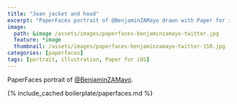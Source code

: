 ```yaml
---
title: "Jean jacket and hood"
excerpt: "PaperFaces portrait of @BenjaminZAMayo drawn with Paper for iOS on an iPad."
image: 
  path: &image /assets/images/paperfaces-benjaminzamayo-twitter.jpg 
  feature: *image
  thumbnail: /assets/images/paperfaces-benjaminzamayo-twitter-150.jpg
categories: [paperfaces]
tags: [portrait, illustration, Paper for iOS]
---
```


PaperFaces portrait of [@BenjaminZAMayo](https://twitter.com/BenjaminZAMayo).

{% include_cached boilerplate/paperfaces.md %}
